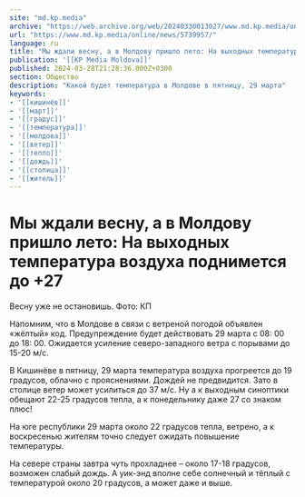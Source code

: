 ```yaml
---
site: "md.kp.media"
archive: "https://web.archive.org/web/20240330013027/www.md.kp.media/online/news/5739957/"
url: "https://www.md.kp.media/online/news/5739957/"
language: ru
title: "Мы ждали весну, а в Молдову пришло лето: На выходных температура воздуха поднимется до +27"
publication: '[[KP Media Moldova]]'
published: 2024-03-28T21:28:36.000Z+0300
section: Общество
description: "Какой будет температура в Молдове в пятницу, 29 марта"
keywords:
- '[[кишинёв]]'
- '[[март]]'
- '[[градус]]'
- '[[температура]]'
- '[[молдова]]'
- '[[ветер]]'
- '[[тепло]]'
- '[[дождь]]'
- '[[столица]]'
- '[[житель]]'
---
```


# Мы ждали весну, а в Молдову пришло лето: На выходных температура воздуха поднимется до +27

Весну уже не остановишь. Фото: КП

Напомним, что в Молдове в связи с ветреной погодой объявлен «жёлтый» код. Предупреждение будет действовать 29 марта с 08: 00 до 18: 00. Ожидается усиление северо-западного ветра с порывами до 15-20 м/с.

В Кишинёве в пятницу, 29 марта температура воздуха прогреется до 19 градусов, облачно с прояснениями. Дождей не предвидится. Зато в столице ветер может усилиться до 37 м/с. Ну а к выходным синоптики обещают 22-25 градусов тепла, а к понедельнику даже 27 со знаком плюс!

На юге республики 29 марта около 22 градусов тепла, ветрено, а к воскресенью жителям точно следует ожидать повышение температуры.

На севере страны завтра чуть прохладнее – около 17-18 градусов, возможен слабый дождь. А уик-энд вполне себе солнечный и тёплый с температурой около 20 градусов, а может даже и выше.